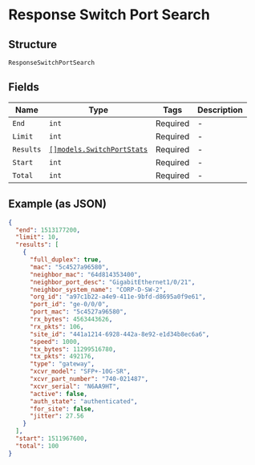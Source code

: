 
# Response Switch Port Search

## Structure

`ResponseSwitchPortSearch`

## Fields

| Name | Type | Tags | Description |
|  --- | --- | --- | --- |
| `End` | `int` | Required | - |
| `Limit` | `int` | Required | - |
| `Results` | [`[]models.SwitchPortStats`](../../doc/models/switch-port-stats.md) | Required | - |
| `Start` | `int` | Required | - |
| `Total` | `int` | Required | - |

## Example (as JSON)

```json
{
  "end": 1513177200,
  "limit": 10,
  "results": [
    {
      "full_duplex": true,
      "mac": "5c4527a96580",
      "neighbor_mac": "64d814353400",
      "neighbor_port_desc": "GigabitEthernet1/0/21",
      "neighbor_system_name": "CORP-D-SW-2",
      "org_id": "a97c1b22-a4e9-411e-9bfd-d8695a0f9e61",
      "port_id": "ge-0/0/0",
      "port_mac": "5c4527a96580",
      "rx_bytes": 4563443626,
      "rx_pkts": 106,
      "site_id": "441a1214-6928-442a-8e92-e1d34b8ec6a6",
      "speed": 1000,
      "tx_bytes": 11299516780,
      "tx_pkts": 492176,
      "type": "gateway",
      "xcvr_model": "SFP+-10G-SR",
      "xcvr_part_number": "740-021487",
      "xcvr_serial": "N6AA9HT",
      "active": false,
      "auth_state": "authenticated",
      "for_site": false,
      "jitter": 27.56
    }
  ],
  "start": 1511967600,
  "total": 100
}
```

